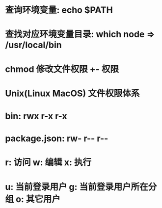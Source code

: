 # 查询环境变量: echo $PATH
# 查找对应环境变量目录: which node  => /usr/local/bin
# chmod 修改文件权限 +- 权限
# Unix(Linux MacOS) 文件权限体系
# bin: rwx r-x r-x
# package.json: rw- r-- r--
# r: 访问  w: 编辑  x: 执行
# u: 当前登录用户  g: 当前登录用户所在分组  o: 其它用户